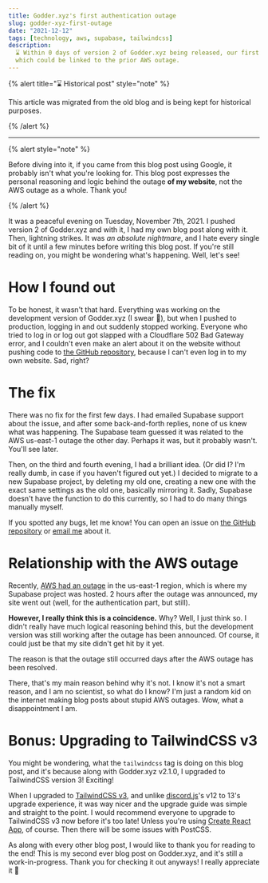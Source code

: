 ```yaml
---
title: Godder.xyz's first authentication outage
slug: godder-xyz-first-outage
date: "2021-12-12"
tags: [technology, aws, supabase, tailwindcss]
description:
  ⌛️ Within 0 days of version 2 of Godder.xyz being released, our first authentication-related outage has appeared,
  which could be linked to the prior AWS outage.
---
```


{% alert title="⌛️ Historical post" style="note" %}

This article was migrated from the old blog and is being kept for historical purposes.

{% /alert %}

---

{% alert style="note" %}

Before diving into it, if you came from this blog post using Google, it probably isn't what you're looking for. This
blog post expresses the personal reasoning and logic behind the outage **of my website**, not the AWS outage as a whole.
Thank you!

{% /alert %}

It was a peaceful evening on Tuesday, November 7th, 2021. I pushed version 2 of Godder.xyz and with it, I had my own
blog post along with it. Then, lightning strikes. It was _an absolute nightmare_, and I hate every single bit of it
until a few minutes before writing this blog post. If you're still reading on, you might be wondering what's happening.
Well, let's see!

# How I found out

To be honest, it wasn't that hard. Everything was working on the development version of Godder.xyz (I swear 👀), but
when I pushed to production, logging in and out suddenly stopped working. Everyone who tried to log in or log out got
slapped with a Cloudflare 502 Bad Gateway error, and I couldn't even make an alert about it on the website without
pushing code to [the GitHub repository](https://github.com/GodderE2D/godder.xyz), because I can't even log in to my own
website. Sad, right?

# The fix

There was no fix for the first few days. I had emailed Supabase support about the issue, and after some back-and-forth
replies, none of us knew what was happening. The Supabase team guessed it was related to the AWS us-east-1 outage the
other day. Perhaps it was, but it probably wasn't. You'll see later.

Then, on the third and fourth evening, I had a brilliant idea. (Or did I? I'm really dumb, in case if you haven't
figured out yet.) I decided to migrate to a new Supabase project, by deleting my old one, creating a new one with the
exact same settings as the old one, basically mirroring it. Sadly, Supabase doesn't have the function to do this
currently, so I had to do many things manually myself.

If you spotted any bugs, let me know! You can open an issue on
[the GitHub repository](https://github.com/GodderE2D/godder.xyz/issues/new) or [email me](mailto:main@godder.xyz) about
it.

# Relationship with the AWS outage

Recently,
[AWS had an outage](https://www.theverge.com/2021/12/11/22829544/amazon-web-services-overwhelmed-network-outage) in the
us-east-1 region, which is where my Supabase project was hosted. 2 hours after the outage was announced, my site went
out (well, for the authentication part, but still).

**However, I really think this is a coincidence.** Why? Well, I just think so. I didn't really have much logical
reasoning behind this, but the development version was still working after the outage has been announced. Of course, it
could just be that my site didn't get hit by it yet.

The reason is that the outage still occurred days after the AWS outage has been resolved.

There, that's my main reason behind why it's not. I know it's not a smart reason, and I am no scientist, so what do I
know? I'm just a random kid on the internet making blog posts about stupid AWS outages. Wow, what a disappointment I am.

# Bonus: Upgrading to TailwindCSS v3

You might be wondering, what the `tailwindcss` tag is doing on this blog post, and it's because along with Godder.xyz
v2.1.0, I upgraded to TailwindCSS version 3! Exciting!

When I upgraded to [TailwindCSS v3](https://tailwindcss.com), and unlike [discord.js](https://discord.js.org)'s v12 to
13's upgrade experience, it was way nicer and the upgrade guide was simple and straight to the point. I would recommend
everyone to upgrade to TailwindCSS v3 now before it's too late! Unless you're using
[Create React App](https://create-react-app.dev), of course. Then there will be some issues with PostCSS.

As along with every other blog post, I would like to thank you for reading to the end! This is my second ever blog post
on Godder.xyz, and it's still a work-in-progress. Thank you for checking it out anyways! I really appreciate it 💚

